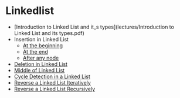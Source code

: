# Linkedlist
- [Introduction to Linked List and it_s types](lectures/Introduction to Linked List and its types.pdf)
- Insertion in Linked List
  - [At the beginning]()
  - [At the end]()
  - [After any node]()
- [Deletion in Linked List]()
- [Middle of Linked List]()
- [Cycle Detection in a Linked List]()
- [Reverse a Linked List Iteratively]()
- [Reverse a Linked List Recursively]()
